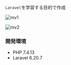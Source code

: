 `Laravel`を学習する目的で作成

![mv1](https://user-images.githubusercontent.com/65392082/102189687-5b556000-3efa-11eb-93a8-7a5e7505e510.gif)

![mv2](https://user-images.githubusercontent.com/65392082/102190567-8d1af680-3efb-11eb-8b31-501fc80f8cdc.gif)

### 開発環境

- PHP 7.4.13
- Laravel 6.20.7
